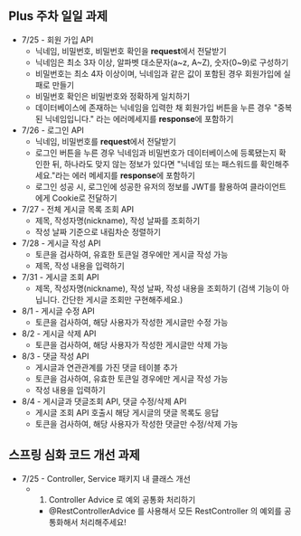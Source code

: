 ## Plus 주차 일일 과제
- 7/25 - 회원 가입 API
    - 닉네임, 비밀번호, 비밀번호 확인을 **request**에서 전달받기
    - 닉네임은 최소 3자 이상, 알파벳 대소문자(a~z, A~Z), 숫자(0~9)로 구성하기
    - 비밀번호는 최소 4자 이상이며, 닉네임과 같은 값이 포함된 경우 회원가입에 실패로 만들기
    - 비밀번호 확인은 비밀번호와 정확하게 일치하기
    - 데이터베이스에 존재하는 닉네임을 입력한 채 회원가입 버튼을 누른 경우 "중복된 닉네임입니다." 라는 에러메세지를 **response**에 포함하기
- 7/26 - 로그인 API
  - 닉네임, 비밀번호를 **request**에서 전달받기
  - 로그인 버튼을 누른 경우 닉네임과 비밀번호가 데이터베이스에 등록됐는지 확인한 뒤, 하나라도 맞지 않는 정보가 있다면 "닉네임 또는 패스워드를 확인해주세요."라는 에러 메세지를 **response**에 포함하기
  - 로그인 성공 시, 로그인에 성공한 유저의 정보를 JWT를 활용하여 클라이언트에게 Cookie로 전달하기
- 7/27 - 전체 게시글 목록 조회 API
  - 제목, 작성자명(nickname), 작성 날짜를 조회하기
  - 작성 날짜 기준으로 내림차순 정렬하기
- 7/28 - 게시글 작성 API
  - 토큰을 검사하여, 유효한 토큰일 경우에만 게시글 작성 가능
  - 제목, 작성 내용을 입력하기
- 7/31 - 게시글 조회 API
  - 제목, 작성자명(nickname), 작성 날짜, 작성 내용을 조회하기 (검색 기능이 아닙니다. 간단한 게시글 조회만 구현해주세요.)
- 8/1 - 게시글 수정 API
  - 토큰을 검사하여, 해당 사용자가 작성한 게시글만 수정 가능
- 8/2 - 게시글 삭제 API
  - 토큰을 검사하여, 해당 사용자가 작성한 게시글만 삭제 가능
- 8/3 - 댓글 작성 API
  - 게시글과 연관관계를 가진 댓글 테이블 추가
  - 토큰을 검사하여, 유효한 토큰일 경우에만 게시글 작성 가능
  - 작성 내용을 입력하기
- 8/4 - 게시글과 댓글조회 API, 댓글 수정/삭제 API
  - 게시글 조회 API 호출시 해당 게시글의 댓글 목록도 응답
  - 토큰을 검사하여, 해당 사용자가 작성한 댓글만 수정/삭제 가능

## 스프링 심화 코드 개선 과제
- 7/25 -  Controller, Service 패키지 내 클래스 개선
  - 1. Controller Advice 로 예외 공통화 처리하기
    - @RestControllerAdvice 를 사용해서 모든 RestController 의 예외를 공통화해서 처리해주세요!